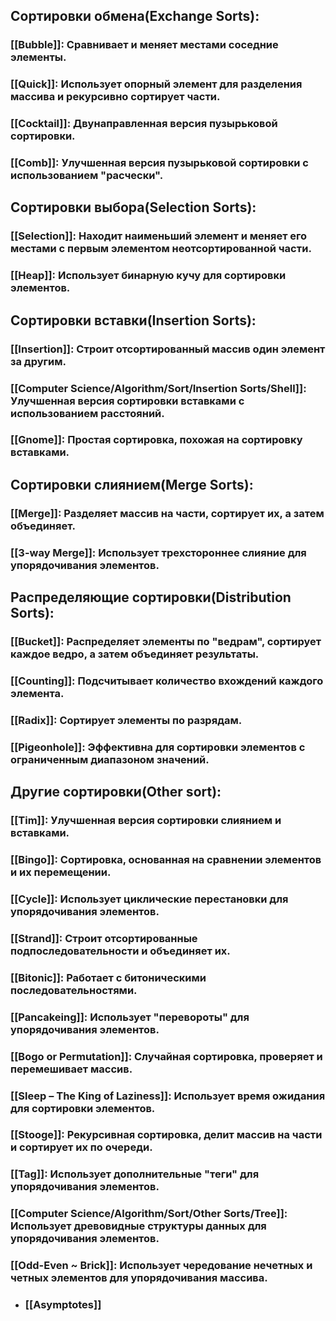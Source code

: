 ## **Сортировки обмена**(Exchange Sorts):

### [[Bubble]]: Сравнивает и меняет местами соседние элементы.

### [[Quick]]: Использует опорный элемент для разделения массива и рекурсивно сортирует части.

### [[Cocktail]]: Двунаправленная версия пузырьковой сортировки.

### [[Comb]]: Улучшенная версия пузырьковой сортировки с использованием "расчески".

## **Сортировки выбора**(Selection Sorts):

### [[Selection]]: Находит наименьший элемент и меняет его местами с первым элементом неотсортированной части.

### [[Heap]]: Использует бинарную кучу для сортировки элементов.

## **Сортировки вставки**(Insertion Sorts):

### [[Insertion]]: Строит отсортированный массив один элемент за другим.

### [[Computer Science/Algorithm/Sort/Insertion Sorts/Shell]]: Улучшенная версия сортировки вставками с использованием расстояний.

### [[Gnome]]: Простая сортировка, похожая на сортировку вставками.

## **Сортировки слиянием**(Merge Sorts):

### [[Merge]]: Разделяет массив на части, сортирует их, а затем объединяет.

### [[3-way Merge]]: Использует трехстороннее слияние для упорядочивания элементов.

## **Распределяющие сортировки**(Distribution Sorts):

### [[Bucket]]: Распределяет элементы по "ведрам", сортирует каждое ведро, а затем объединяет результаты.

### [[Counting]]: Подсчитывает количество вхождений каждого элемента.

### [[Radix]]: Сортирует элементы по разрядам.

### [[Pigeonhole]]: Эффективна для сортировки элементов с ограниченным диапазоном значений.

## **Другие сортировки**(Other sort):

### [[Tim]]: Улучшенная версия сортировки слиянием и вставками.

### [[Bingo]]: Сортировка, основанная на сравнении элементов и их перемещении.

### [[Cycle]]: Использует циклические перестановки для упорядочивания элементов.

### [[Strand]]: Строит отсортированные подпоследовательности и объединяет их.

### [[Bitonic]]: Работает с битоническими последовательностями.

### [[Pancakeing]]: Использует "перевороты" для упорядочивания элементов.

### [[Bogo or Permutation]]: Случайная сортировка, проверяет и перемешивает массив.

### [[Sleep – The King of Laziness]]: Использует время ожидания для сортировки элементов.

### [[Stooge]]: Рекурсивная сортировка, делит массив на части и сортирует их по очереди.

### [[Tag]]: Использует дополнительные "теги" для упорядочивания элементов.

### [[Computer Science/Algorithm/Sort/Other Sorts/Tree]]: Использует древовидные структуры данных для упорядочивания элементов.

### [[Odd-Even ~ Brick]]: Использует чередование нечетных и четных элементов для упорядочивания массива.

- ### [[Asymptotes]]